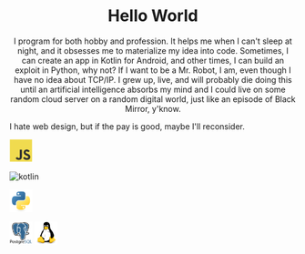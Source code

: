 <h1 align="center">Hello World</h1>
<p align="center">I program for both hobby and profession. It helps me when I can't sleep at night, and it obsesses me to materialize my idea into code. Sometimes, I can create an app in Kotlin for Android, and other times, I can build an exploit in Python, why not? If I want to be a Mr. Robot, I am, even though I have no idea about TCP/IP. I grew up, live, and will probably die doing this until an artificial intelligence absorbs my mind and I could live on some random cloud server on a random digital world, just like an episode of Black Mirror, y'know.

I hate web design, but if the pay is good, maybe I'll reconsider.</p>

<p align:center>
    <img src="https://raw.githubusercontent.com/devicons/devicon/master/icons/javascript/javascript-original.svg" alt="javascript" width="40" height="40"/>
</p>
<p align:center>
    <img src="https://www.vectorlogo.zone/logos/kotlinlang/kotlinlang-icon.svg" alt="kotlin" width="40" height="40"/> 
</p>

<p align:center>
    <img src="https://raw.githubusercontent.com/devicons/devicon/master/icons/python/python-original.svg" alt="python" width="40" height="40"/> 
</p>

<img src="https://raw.githubusercontent.com/devicons/devicon/master/icons/postgresql/postgresql-original-wordmark.svg" alt="postgresql" width="40" height="40"/>

<img src="https://raw.githubusercontent.com/devicons/devicon/master/icons/linux/linux-original.svg" alt="linux" width="40" height="40"/>


